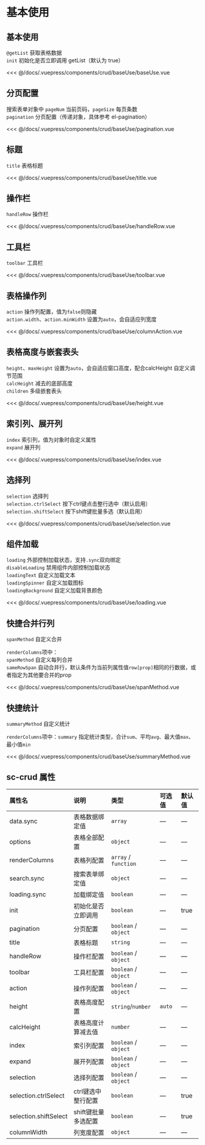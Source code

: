 # 基本使用

## 基本使用

`@getList` 获取表格数据 </br>
`init` 初始化是否立即调用 getList（默认为 true） </br>

<common-code-format>
  <crud-baseUse-baseUse slot="source"></crud-baseUse-baseUse>
  
<<< @/docs/.vuepress/components/crud/baseUse/baseUse.vue
</common-code-format>

## 分页配置

搜索表单对象中 `pageNum` 当前页码，`pageSize` 每页条数 </br>
`pagination` 分页配置（传递对象，具体参考 el-pagination）

<common-code-format>
  <crud-baseUse-pagination slot="source"></crud-baseUse-pagination>
  
<<< @/docs/.vuepress/components/crud/baseUse/pagination.vue
</common-code-format>

## 标题

`title` 表格标题 </br>

<common-code-format>
  <crud-baseUse-title slot="source"></crud-baseUse-title>
  
<<< @/docs/.vuepress/components/crud/baseUse/title.vue
</common-code-format>

## 操作栏

`handleRow` 操作栏 </br>

<common-code-format>
  <crud-baseUse-handleRow slot="source"></crud-baseUse-handleRow>
  
<<< @/docs/.vuepress/components/crud/baseUse/handleRow.vue
</common-code-format>

## 工具栏

`toolbar` 工具栏 </br>

<common-code-format>
  <crud-baseUse-toolbar slot="source"></crud-baseUse-toolbar>
  
<<< @/docs/.vuepress/components/crud/baseUse/toolbar.vue
</common-code-format>

## 表格操作列

`action` 操作列配置，值为`false`则隐藏 </br>
`action.width`、`action.minWidth` 设置为`auto`，会自适应列宽度 </br>

<common-code-format>
  <crud-baseUse-columnAction slot="source"></crud-baseUse-columnAction>
  
<<< @/docs/.vuepress/components/crud/baseUse/columnAction.vue
</common-code-format>


## 表格高度与嵌套表头

`height`、`maxHeight` 设置为`auto`，会自适应窗口高度，配合calcHeight 自定义调节范围 </br>
`calcHeight` 减去的底部高度 </br>
`children` 多级嵌套表头

<common-code-format>
  <crud-baseUse-height slot="source"></crud-baseUse-height>
  
<<< @/docs/.vuepress/components/crud/baseUse/height.vue
</common-code-format>

## 索引列、展开列

`index` 索引列，值为对象时自定义属性 </br>
`expand` 展开列

<common-code-format>
  <crud-baseUse-index slot="source"></crud-baseUse-index>
  
<<< @/docs/.vuepress/components/crud/baseUse/index.vue
</common-code-format>

## 选择列

`selection` 选择列 </br>
`selection.ctrlSelect` 按下ctrl键点击整行选中（默认启用） </br>
`selection.shiftSelect` 按下shift键批量多选（默认启用）

<common-code-format>
  <crud-baseUse-selection slot="source"></crud-baseUse-selection>
  
<<< @/docs/.vuepress/components/crud/baseUse/selection.vue
</common-code-format>

<!-- ## 列宽度

`calcColumnWidth` 配置列宽度自动计算规则 </br>
`column.width`、`column.minWidth` 设置为`auto`，会自适应列宽度 </br>
`column.widthType...` 独立配置列宽度自动计算规则

<common-code-format>
  <crud-baseUse-columnWidth slot="source"></crud-baseUse-columnWidth>
  
<<< @/docs/.vuepress/components/crud/baseUse/columnWidth.vue
</common-code-format> -->


## 组件加载

`loading` 外部控制加载状态，支持`.sync`双向绑定</br>
`disableLoading` 禁用组件内部控制加载状态 </br>
`loadingText` 自定义加载文本 </br>
`loadingSpinner` 自定义加载图标 </br>
`loadingBackground` 自定义加载背景颜色

<common-code-format>
  <crud-baseUse-loading slot="source"></crud-baseUse-loading>
  
<<< @/docs/.vuepress/components/crud/baseUse/loading.vue
</common-code-format>

## 快捷合并行列

`spanMethod` 自定义合并 </br>

`renderColumns`项中：</br>
`spanMethod` 自定义每列合并</br>
`sameRowSpan` 自动合并行，默认条件为当前列属性值`row[prop]`相同的行数据，或者指定为其他要合并的prop </br>

<common-code-format>
  <crud-baseUse-spanMethod slot="source"></crud-baseUse-spanMethod>
  
<<< @/docs/.vuepress/components/crud/baseUse/spanMethod.vue
</common-code-format>

## 快捷统计

`summaryMethod` 自定义统计 </br>

`renderColumns`项中：`summary` 指定统计类型，合计`sum`、平均`avg`、最大值`max`、最小值`min`</br>


<common-code-format>
  <crud-baseUse-summaryMethod slot="source"></crud-baseUse-summaryMethod>
  
<<< @/docs/.vuepress/components/crud/baseUse/summaryMethod.vue
</common-code-format>

## sc-crud 属性

| 属性名                | 说明                | 类型                 | 可选值 | 默认值 |
| :-------------------- | :------------------ | :------------------- | :----- | :----- |
| data.sync             | 表格数据绑定值      | `array`              | —      | —      |
| options               | 表格全部配置        | `object`             | —      | —      |
| renderColumns         | 表格列配置          | `array` / `function` | —      | —      |
| search.sync           | 搜索表单绑定值      | `object`             | —      | —      |
| loading.sync          | 加载绑定值          | `boolean`            | —      | —      |
| init                  | 初始化是否立即调用  | `boolean`            | —      | true   |
| pagination            | 分页配置            | `boolean` / `object` | —      | —      |
| title                 | 表格标题            | `string`             | —      | —      |
| handleRow             | 操作栏配置          | `boolean` / `object` | —      | —      |
| toolbar               | 工具栏配置          | `boolean` / `object` | —      | —      |
| action                | 操作列配置          | `boolean` / `object` | —      | —      |
| height                | 表格高度配置        | `string`/`number`    | `auto` | —      |
| calcHeight            | 表格高度计算减去值  | `number`             | —      | —      |
| index                 | 索引列配置          | `boolean` / `object` | —      | —      |
| expand                | 展开列配置          | `boolean` / `object` | —      | —      |
| selection             | 选择列配置          | `boolean` / `object` | —      | —      |
| selection.ctrlSelect  | ctrl键选中整行配置  | `boolean`            | —      | true   |
| selection.shiftSelect | shift键批量多选配置 | `boolean`            | —      | true   |
| columnWidth           | 列宽度配置          | `object`             | —      | —      |

